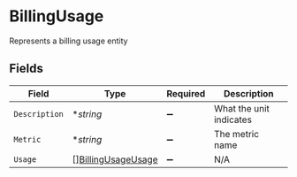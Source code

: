 # BillingUsage

Represents a billing usage entity


## Fields

| Field                                                           | Type                                                            | Required                                                        | Description                                                     |
| --------------------------------------------------------------- | --------------------------------------------------------------- | --------------------------------------------------------------- | --------------------------------------------------------------- |
| `Description`                                                   | **string*                                                       | :heavy_minus_sign:                                              | What the unit indicates                                         |
| `Metric`                                                        | **string*                                                       | :heavy_minus_sign:                                              | The metric name                                                 |
| `Usage`                                                         | [][BillingUsageUsage](../../models/shared/billingusageusage.md) | :heavy_minus_sign:                                              | N/A                                                             |